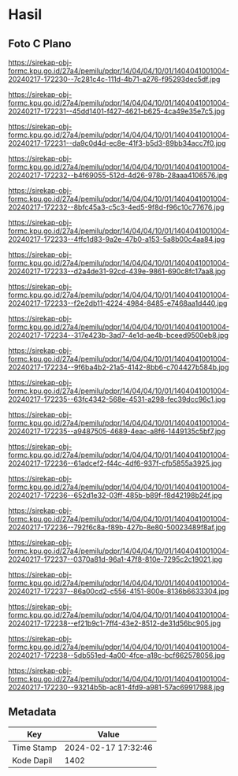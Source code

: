 # Hasil

## Foto C Plano

https://sirekap-obj-formc.kpu.go.id/27a4/pemilu/pdpr/14/04/04/10/01/1404041001004-20240217-172230--7c281c4c-111d-4b71-a276-f95293dec5df.jpg

https://sirekap-obj-formc.kpu.go.id/27a4/pemilu/pdpr/14/04/04/10/01/1404041001004-20240217-172231--45dd1401-f427-4621-b625-4ca49e35e7c5.jpg

https://sirekap-obj-formc.kpu.go.id/27a4/pemilu/pdpr/14/04/04/10/01/1404041001004-20240217-172231--da9c0d4d-ec8e-41f3-b5d3-89bb34acc7f0.jpg

https://sirekap-obj-formc.kpu.go.id/27a4/pemilu/pdpr/14/04/04/10/01/1404041001004-20240217-172232--b4f69055-512d-4d26-978b-28aaa4106576.jpg

https://sirekap-obj-formc.kpu.go.id/27a4/pemilu/pdpr/14/04/04/10/01/1404041001004-20240217-172232--8bfc45a3-c5c3-4ed5-9f8d-f96c10c77676.jpg

https://sirekap-obj-formc.kpu.go.id/27a4/pemilu/pdpr/14/04/04/10/01/1404041001004-20240217-172233--4ffc1d83-9a2e-47b0-a153-5a8b00c4aa84.jpg

https://sirekap-obj-formc.kpu.go.id/27a4/pemilu/pdpr/14/04/04/10/01/1404041001004-20240217-172233--d2a4de31-92cd-439e-9861-690c8fc17aa8.jpg

https://sirekap-obj-formc.kpu.go.id/27a4/pemilu/pdpr/14/04/04/10/01/1404041001004-20240217-172233--f2e2db11-4224-4984-8485-e7468aa1d440.jpg

https://sirekap-obj-formc.kpu.go.id/27a4/pemilu/pdpr/14/04/04/10/01/1404041001004-20240217-172234--317e423b-3ad7-4e1d-ae4b-bceed9500eb8.jpg

https://sirekap-obj-formc.kpu.go.id/27a4/pemilu/pdpr/14/04/04/10/01/1404041001004-20240217-172234--9f6ba4b2-21a5-4142-8bb6-c704427b584b.jpg

https://sirekap-obj-formc.kpu.go.id/27a4/pemilu/pdpr/14/04/04/10/01/1404041001004-20240217-172235--63fc4342-568e-4531-a298-fec39dcc96c1.jpg

https://sirekap-obj-formc.kpu.go.id/27a4/pemilu/pdpr/14/04/04/10/01/1404041001004-20240217-172235--a9487505-4689-4eac-a8f6-1449135c5bf7.jpg

https://sirekap-obj-formc.kpu.go.id/27a4/pemilu/pdpr/14/04/04/10/01/1404041001004-20240217-172236--61adcef2-f44c-4df6-937f-cfb5855a3925.jpg

https://sirekap-obj-formc.kpu.go.id/27a4/pemilu/pdpr/14/04/04/10/01/1404041001004-20240217-172236--652d1e32-03ff-485b-b89f-f8d42198b24f.jpg

https://sirekap-obj-formc.kpu.go.id/27a4/pemilu/pdpr/14/04/04/10/01/1404041001004-20240217-172236--792f6c8a-f89b-427b-8e80-50023489f8af.jpg

https://sirekap-obj-formc.kpu.go.id/27a4/pemilu/pdpr/14/04/04/10/01/1404041001004-20240217-172237--0370a81d-96a1-47f8-810e-7295c2c19021.jpg

https://sirekap-obj-formc.kpu.go.id/27a4/pemilu/pdpr/14/04/04/10/01/1404041001004-20240217-172237--86a00cd2-c556-4151-800e-8136b6633304.jpg

https://sirekap-obj-formc.kpu.go.id/27a4/pemilu/pdpr/14/04/04/10/01/1404041001004-20240217-172238--ef21b9c1-7ff4-43e2-8512-de31d56bc905.jpg

https://sirekap-obj-formc.kpu.go.id/27a4/pemilu/pdpr/14/04/04/10/01/1404041001004-20240217-172238--5db551ed-4a00-4fce-a18c-bcf662578056.jpg

https://sirekap-obj-formc.kpu.go.id/27a4/pemilu/pdpr/14/04/04/10/01/1404041001004-20240217-172230--93214b5b-ac81-4fd9-a981-57ac69917988.jpg


## Metadata

| Key        | Value               |
| ---------- | ------------------- |
| Time Stamp | 2024-02-17 17:32:46 |
| Kode Dapil | 1402                |



